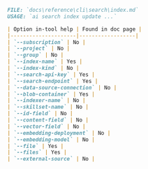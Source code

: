 ﻿```markdown
FILE: `docs\reference\cli\search\index.md`
USAGE: `ai search index update ...`

| Option in-tool help | Found in doc page |
|---------------------|------------------|
| `--subscription` | No |
| `--project` | No |
| `--group` | No |
| `--index-name` | Yes |
| `--index-kind` | No |
| `--search-api-key` | Yes |
| `--search-endpoint` | Yes |
| `--data-source-connection` | No |
| `--blob-container` | Yes |
| `--indexer-name` | No |
| `--skillset-name` | No |
| `--id-field` | No |
| `--content-field` | No |
| `--vector-field` | No |
| `--embedding-deployment` | No |
| `--embedding-model` | No |
| `--file` | Yes |
| `--files` | Yes |
| `--external-source` | No |
```